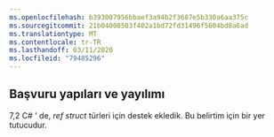 ```yaml
---
ms.openlocfilehash: b393007956bbaef3a94b2f3687e5b330a6aa375c
ms.sourcegitcommit: 21b04008503f402a1bd72fd31496f5604bd8a6ad
ms.translationtype: MT
ms.contentlocale: tr-TR
ms.lasthandoff: 03/11/2020
ms.locfileid: "79485296"
---
```

## <a name="ref-structs-and-span"></a>Başvuru yapıları ve yayılımı

7,2 C# ' de, *ref struct* türleri için destek ekledik.  Bu belirtim için bir yer tutucudur.
